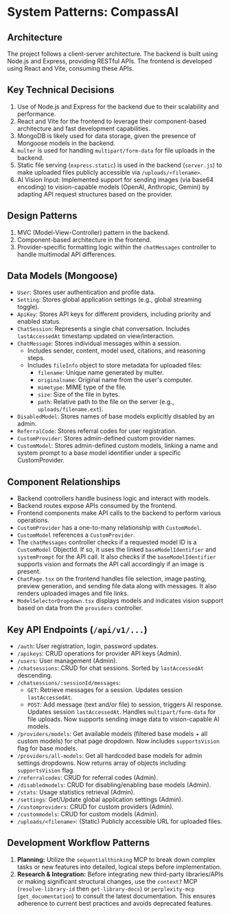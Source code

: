 # System Patterns: CompassAI

## Architecture
The project follows a client-server architecture. The backend is built using Node.js and Express, providing RESTful APIs. The frontend is developed using React and Vite, consuming these APIs.

## Key Technical Decisions
1. Use of Node.js and Express for the backend due to their scalability and performance.
2. React and Vite for the frontend to leverage their component-based architecture and fast development capabilities.
3. MongoDB is likely used for data storage, given the presence of Mongoose models in the backend.
4. `multer` is used for handling `multipart/form-data` for file uploads in the backend.
5. Static file serving (`express.static`) is used in the backend (`server.js`) to make uploaded files publicly accessible via `/uploads/<filename>`.
6. AI Vision Input: Implemented support for sending images (via base64 encoding) to vision-capable models (OpenAI, Anthropic, Gemini) by adapting API request structures based on the provider.

## Design Patterns
1. MVC (Model-View-Controller) pattern in the backend.
2. Component-based architecture in the frontend.
3. Provider-specific formatting logic within the `chatMessages` controller to handle multimodal API differences.

## Data Models (Mongoose)
- `User`: Stores user authentication and profile data.
- `Setting`: Stores global application settings (e.g., global streaming toggle).
- `ApiKey`: Stores API keys for different providers, including priority and enabled status.
- `ChatSession`: Represents a single chat conversation. Includes `lastAccessedAt` timestamp updated on view/interaction.
- `ChatMessage`: Stores individual messages within a session.
    - Includes sender, content, model used, citations, and reasoning steps.
    - Includes `fileInfo` object to store metadata for uploaded files:
        - `filename`: Unique name generated by multer.
        - `originalname`: Original name from the user's computer.
        - `mimetype`: MIME type of the file.
        - `size`: Size of the file in bytes.
        - `path`: Relative path to the file on the server (e.g., `uploads/filename.ext`).
- `DisabledModel`: Stores names of base models explicitly disabled by an admin.
- `ReferralCode`: Stores referral codes for user registration.
- `CustomProvider`: Stores admin-defined custom provider names.
- `CustomModel`: Stores admin-defined custom models, linking a name and system prompt to a base model identifier under a specific CustomProvider.

## Component Relationships
- Backend controllers handle business logic and interact with models.
- Backend routes expose APIs consumed by the frontend.
- Frontend components make API calls to the backend to perform various operations.
- `CustomProvider` has a one-to-many relationship with `CustomModel`.
- `CustomModel` references a `CustomProvider`.
- The `chatMessages` controller checks if a requested model ID is a `CustomModel` ObjectId. If so, it uses the linked `baseModelIdentifier` and `systemPrompt` for the API call. It also checks if the `baseModelIdentifier` supports vision and formats the API call accordingly if an image is present.
- `ChatPage.tsx` on the frontend handles file selection, image pasting, preview generation, and sending file data along with messages. It also renders uploaded images and file links.
- `ModelSelectorDropdown.tsx` displays models and indicates vision support based on data from the `providers` controller.

## Key API Endpoints (`/api/v1/...`)
- `/auth`: User registration, login, password updates.
- `/apikeys`: CRUD operations for provider API keys (Admin).
- `/users`: User management (Admin).
- `/chatsessions`: CRUD for chat sessions. Sorted by `lastAccessedAt` descending.
- `/chatsessions/:sessionId/messages`:
    - `GET`: Retrieve messages for a session. Updates session `lastAccessedAt`.
    - `POST`: Add message (text and/or file) to session, triggers AI response. Updates session `lastAccessedAt`. Handles `multipart/form-data` for file uploads. Now supports sending image data to vision-capable AI models.
- `/providers/models`: Get available models (filtered base models + all custom models) for chat page dropdown. Now includes `supportsVision` flag for base models.
- `/providers/all-models`: Get all hardcoded base models for admin settings dropdowns. Now returns array of objects including `supportsVision` flag.
- `/referralcodes`: CRUD for referral codes (Admin).
- `/disabledmodels`: CRUD for disabling/enabling base models (Admin).
- `/stats`: Usage statistics retrieval (Admin).
- `/settings`: Get/Update global application settings (Admin).
- `/customproviders`: CRUD for custom providers (Admin).
- `/custommodels`: CRUD for custom models (Admin).
- `/uploads/<filename>`: (Static) Publicly accessible URL for uploaded files.

## Development Workflow Patterns
1.  **Planning:** Utilize the `sequentialthinking` MCP to break down complex tasks or new features into detailed, logical steps before implementation.
2.  **Research & Integration:** Before integrating new third-party libraries/APIs or making significant structural changes, use the `context7` MCP (`resolve-library-id` then `get-library-docs`) or `perplexity-mcp` (`get_documentation`) to consult the latest documentation. This ensures adherence to current best practices and avoids deprecated features.
